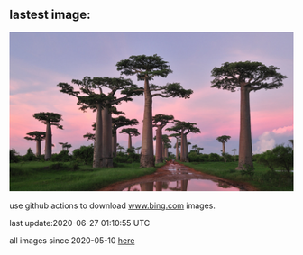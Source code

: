 ## lastest image:
![](images/AdansoniaGrandidieri.jpg)

use github actions to download www.bing.com images.

last update:2020-06-27 01:10:55 UTC

all images since 2020-05-10 [here](https://github.com/counter2015/bing-daily-images/tree/master/images) 
